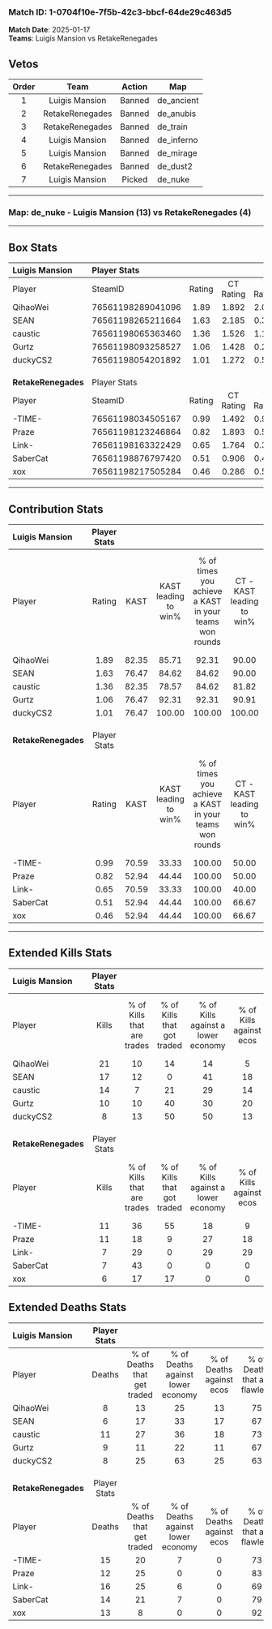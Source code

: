 ### Match ID: 1-0704f10e-7f5b-42c3-bbcf-64de29c463d5  
**Match Date**: 2025-01-17  
**Teams**: Luigis Mansion vs RetakeRenegades  

## Vetos  

| Order | Team | Action | Map |
| :---: | :--: | :----: | --- |
| 1 | Luigis Mansion | Banned | de_ancient |
| 2 | RetakeRenegades | Banned | de_anubis |
| 3 | RetakeRenegades | Banned | de_train |
| 4 | Luigis Mansion | Banned | de_inferno |
| 5 | Luigis Mansion | Banned | de_mirage |
| 6 | RetakeRenegades | Banned | de_dust2 |
| 7 | Luigis Mansion | Picked | de_nuke |

---  

### **Map**: de_nuke - Luigis Mansion (13) vs RetakeRenegades (4)  
---  

## Box Stats  

| **Luigis Mansion**  | Player Stats      |        |           |          |       |       |       |         |        |      |     |
| :- | :- | :-: | :-: | :-: | :-: | :-: | :-: | :-: | :-: | :-: | :-: |
| Player              | SteamID           | Rating | CT Rating | T Rating | KAST  |  ADR  | Kills | Assists | Deaths | K/D  | HS% |
| QihaoWei            | 76561198289041096 |  1.89  |   1.892   |  2.008   | 82.35 | 120.0 |  21   |    4    |   8    | 2.63 | 33  |
| SEAN                | 76561198265211664 |  1.63  |   2.185   |  0.326   | 76.47 | 96.1  |  17   |    5    |   6    | 2.83 | 11  |
| caustic             | 76561198065363460 |  1.36  |   1.526   |  1.199   | 82.35 | 92.7  |  14   |    6    |   11   | 1.27 | 50  |
| Gurtz               | 76561198093258527 |  1.06  |   1.428   |  0.294   | 76.47 | 64.2  |  10   |    2    |   9    | 1.11 | 40  |
| duckyCS2            | 76561198054201892 |  1.01  |   1.272   |  0.505   | 76.47 | 65.6  |   8   |    5    |   8    | 1.00 | 50  |
|                     |                   |        |           |          |       |       |       |         |        |      |     |
|                     |                   |        |           |          |       |       |       |         |        |      |     |
|                     |                   |        |           |          |       |       |       |         |        |      |     |
| **RetakeRenegades** | Player Stats      |        |           |          |       |       |       |         |        |      |     |
| Player              | SteamID           | Rating | CT Rating | T Rating | KAST  |  ADR  | Kills | Assists | Deaths | K/D  | HS% |
| -TIME-              | 76561198034505167 |  0.99  |   1.492   |  0.926   | 70.59 | 91.1  |  11   |    6    |   15   | 0.73 | 90  |
| Praze               | 76561198123246864 |  0.82  |   1.893   |  0.511   | 52.94 | 56.4  |  11   |    2    |   12   | 0.92 | 45  |
| Link-               | 76561198163322429 |  0.65  |   1.764   |  0.368   | 70.59 | 54.7  |   7   |    8    |   16   | 0.44 | 28  |
| SaberCat            | 76561198876797420 |  0.51  |   0.906   |  0.490   | 52.94 | 45.0  |   7   |    1    |   14   | 0.50 | 57  |
| xox                 | 76561198217505284 |  0.46  |   0.286   |  0.584   | 52.94 | 35.1  |   6   |    0    |   13   | 0.46 | 83  |
---  

## Contribution Stats  

| **Luigis Mansion**  | Player Stats |       |                      |                                                        |                           |                                                             |                          |                                                            |
| :- | :-: | :-: | :-: | :-: | :-: | :-: | :-: | :-: |
| Player              |    Rating    | KAST  | KAST leading to win% | % of times you achieve a KAST in your teams won rounds | CT - KAST leading to win% | CT - % of times you achieve a KAST in your teams won rounds | T - KAST leading to win% | T - % of times you achieve a KAST in your teams won rounds |
| QihaoWei            |     1.89     | 82.35 |        85.71         |                         92.31                          |           90.00           |                            90.00                            |          75.00           |                           100.00                           |
| SEAN                |     1.63     | 76.47 |        84.62         |                         84.62                          |           90.00           |                            90.00                            |          66.67           |                           66.67                            |
| caustic             |     1.36     | 82.35 |        78.57         |                         84.62                          |           81.82           |                            90.00                            |          66.67           |                           66.67                            |
| Gurtz               |     1.06     | 76.47 |        92.31         |                         92.31                          |           90.91           |                           100.00                            |          100.00          |                           66.67                            |
| duckyCS2            |     1.01     | 76.47 |        100.00        |                         100.00                         |          100.00           |                           100.00                            |          100.00          |                           100.00                           |
|                     |              |       |                      |                                                        |                           |                                                             |                          |                                                            |
|                     |              |       |                      |                                                        |                           |                                                             |                          |                                                            |
|                     |              |       |                      |                                                        |                           |                                                             |                          |                                                            |
| **RetakeRenegades** | Player Stats |       |                      |                                                        |                           |                                                             |                          |                                                            |
| Player              |    Rating    | KAST  | KAST leading to win% | % of times you achieve a KAST in your teams won rounds | CT - KAST leading to win% | CT - % of times you achieve a KAST in your teams won rounds | T - KAST leading to win% | T - % of times you achieve a KAST in your teams won rounds |
| -TIME-              |     0.99     | 70.59 |        33.33         |                         100.00                         |           50.00           |                           100.00                            |          25.00           |                           100.00                           |
| Praze               |     0.82     | 52.94 |        44.44         |                         100.00                         |           50.00           |                           100.00                            |          40.00           |                           100.00                           |
| Link-               |     0.65     | 70.59 |        33.33         |                         100.00                         |           40.00           |                           100.00                            |          28.57           |                           100.00                           |
| SaberCat            |     0.51     | 52.94 |        44.44         |                         100.00                         |           66.67           |                           100.00                            |          33.33           |                           100.00                           |
| xox                 |     0.46     | 52.94 |        44.44         |                         100.00                         |           66.67           |                           100.00                            |          33.33           |                           100.00                           |
---  

## Extended Kills Stats  

| **Luigis Mansion**  | Player Stats |                            |                            |                                    |                         |                              |                                 |                                       |                    |           |
| :- | :-: | :-: | :-: | :-: | :-: | :-: | :-: | :-: | :-: | :-: |
| Player              |    Kills     | % of Kills that are trades | % of Kills that got traded | % of Kills against a lower economy | % of Kills against ecos | % of Kills that are flawless | % of Kills that are close duels | % of Kills that are assisted by flash | Pistol Round Kills | AWP Kills |
| QihaoWei            |      21      |             10             |             14             |                 14                 |            5            |              95              |                0                |                   5                   |         6          |    10     |
| SEAN                |      17      |             12             |             0              |                 41                 |           18            |              82              |                0                |                   0                   |         1          |     0     |
| caustic             |      14      |             7              |             21             |                 29                 |           14            |              57              |                0                |                   0                   |         2          |     0     |
| Gurtz               |      10      |             10             |             40             |                 30                 |           20            |              90              |                0                |                   0                   |         0          |     0     |
| duckyCS2            |      8       |             13             |             50             |                 50                 |           13            |              50              |               13                |                  13                   |         1          |     0     |
|                     |              |                            |                            |                                    |                         |                              |                                 |                                       |                    |           |
|                     |              |                            |                            |                                    |                         |                              |                                 |                                       |                    |           |
|                     |              |                            |                            |                                    |                         |                              |                                 |                                       |                    |           |
| **RetakeRenegades** | Player Stats |                            |                            |                                    |                         |                              |                                 |                                       |                    |           |
| Player              |    Kills     | % of Kills that are trades | % of Kills that got traded | % of Kills against a lower economy | % of Kills against ecos | % of Kills that are flawless | % of Kills that are close duels | % of Kills that are assisted by flash | Pistol Round Kills | AWP Kills |
| -TIME-              |      11      |             36             |             55             |                 18                 |            9            |              36              |               27                |                   9                   |         1          |     0     |
| Praze               |      11      |             18             |             9              |                 27                 |           18            |              73              |                9                |                   0                   |         0          |     0     |
| Link-               |      7       |             29             |             0              |                 29                 |           29            |              71              |                0                |                   0                   |         1          |     4     |
| SaberCat            |      7       |             43             |             0              |                 0                  |            0            |              71              |                0                |                  14                   |         0          |     0     |
| xox                 |      6       |             17             |             17             |                 0                  |            0            |              67              |               17                |                  17                   |         0          |     0     |
## Extended Deaths Stats  

| **Luigis Mansion**  | Player Stats |                             |                                   |                          |                               |                            |                           |               |
| :- | :-: | :-: | :-: | :-: | :-: | :-: | :-: | :-: |
| Player              |    Deaths    | % of Deaths that get traded | % of Deaths against lower economy | % of Deaths against ecos | % of Deaths that are flawless | % of Deaths that are close | % of Deaths while blinded | Deaths to AWP |
| QihaoWei            |      8       |             13              |                25                 |            13            |              75               |             0              |            25             |       1       |
| SEAN                |      6       |             17              |                33                 |            17            |              67               |             17             |             0             |       1       |
| caustic             |      11      |             27              |                36                 |            18            |              73               |             9              |             9             |       0       |
| Gurtz               |      9       |             11              |                22                 |            11            |              67               |             22             |             0             |       2       |
| duckyCS2            |      8       |             25              |                63                 |            25            |              63               |             13             |             0             |       0       |
|                     |              |                             |                                   |                          |                               |                            |                           |               |
|                     |              |                             |                                   |                          |                               |                            |                           |               |
|                     |              |                             |                                   |                          |                               |                            |                           |               |
| **RetakeRenegades** | Player Stats |                             |                                   |                          |                               |                            |                           |               |
| Player              |    Deaths    | % of Deaths that get traded | % of Deaths against lower economy | % of Deaths against ecos | % of Deaths that are flawless | % of Deaths that are close | % of Deaths while blinded | Deaths to AWP |
| -TIME-              |      15      |             20              |                 7                 |            0             |              73               |             7              |             0             |       3       |
| Praze               |      12      |             25              |                 0                 |            0             |              83               |             0              |             0             |       1       |
| Link-               |      16      |             25              |                 6                 |            0             |              69               |             0              |            13             |       2       |
| SaberCat            |      14      |             21              |                 7                 |            0             |              79               |             0              |             0             |       2       |
| xox                 |      13      |              8              |                 0                 |            0             |              92               |             0              |             0             |       2       |
